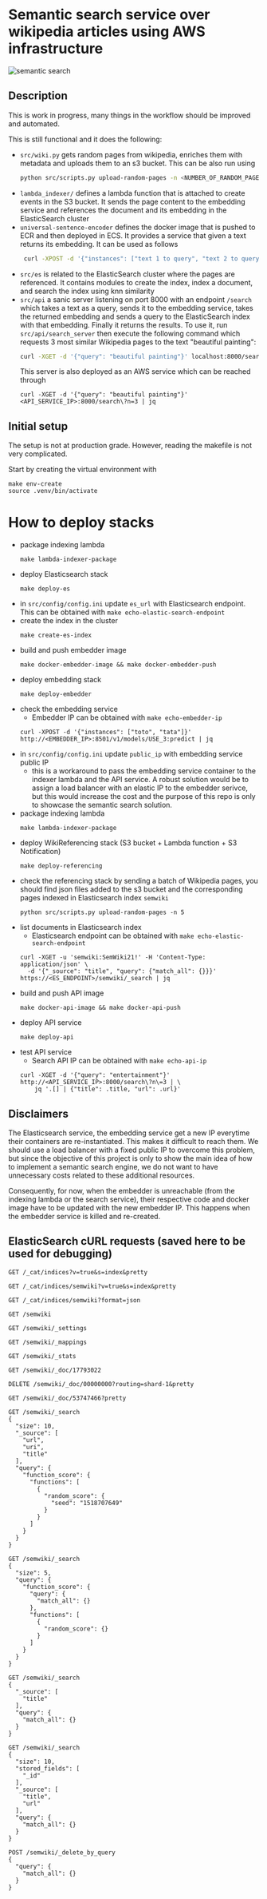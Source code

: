 # Semantic search service over wikipedia articles using AWS infrastructure

![semantic search](images/wikipedia_semantic_search.svg?raw=true "Wikipedia Semantic Search")

## Description
This is work in progress, many things in the workflow should be improved and 
automated.

This is still functional and it does the following:
* `src/wiki.py` gets random pages from wikipedia, enriches them with metadata
  and uploads them to an s3 bucket. This can be also run using
  ```bash
  python src/scripts.py upload-random-pages -n <NUMBER_OF_RANDOM_PAGES_TO_UPLOAD>
  ```
* `lambda_indexer/` defines a lambda function that is attached to create
events in the S3 bucket. It sends the page content to the embedding service
and references the document and its embedding in the ElasticSearch cluster
* `universal-sentence-encoder` defines the docker image that is pushed to
ECR and then deployed in ECS. It provides a service that given a text
returns its embedding. It can be used as follows
  ```bash
   curl -XPOST -d '{"instances": ["text 1 to query", "text 2 to query"]}' http://<EMBEDDER_IP>:8501/v1/models/USE_3:predict | jq
  ```
* `src/es` is related to the ElasticSearch cluster where the pages are referenced.
It contains modules to create the index, index a document, and search the index
using knn similarity
* `src/api` a sanic server listening on port 8000 with an endpoint `/search` which takes a text
as a query, sends it to the embedding service, takes the returned embedding
  and sends a query to the ElasticSearch index with that embedding. Finally
  it returns the results. To use it, run `src/api/search_server` then
  execute the following command which requests 3 most similar Wikipedia pages
  to the text "beautiful painting":
  ```bash
  curl -XGET -d '{"query": "beautiful painting"}' localhost:8000/search?n=3 | jq
  ```
  This server is also deployed as an AWS service which can be reached through
  ```shell
  curl -XGET -d '{"query": "beautiful painting"}' <API_SERVICE_IP>:8000/search\?n=3 | jq
  ```

## Initial setup
The setup is not at production grade. However, reading the makefile is not very complicated.

Start by creating the virtual environment with
```shell
make env-create
source .venv/bin/activate
```

# How to deploy stacks
* package indexing lambda
  ```shell
  make lambda-indexer-package
  ```
* deploy Elasticsearch stack
  ```shell
  make deploy-es
  ```
* in `src/config/config.ini` update `es_url` with Elasticsearch endpoint. This can be obtained with `make echo-elastic-search-endpoint`
* create the index in the cluster
  ```shell
  make create-es-index
  ```
* build and push embedder image
  ```shell
  make docker-embedder-image && make docker-embedder-push
  ```
* deploy embedding stack
   ```shell
   make deploy-embedder
   ```
* check the embedding service
  * Embedder IP can be obtained with `make echo-embedder-ip`
  ```shell
  curl -XPOST -d '{"instances": ["toto", "tata"]}' http://<EMBEDDER_IP>:8501/v1/models/USE_3:predict | jq
  ```
* in `src/config/config.ini` update `public_ip` with embedding service public IP
  * this is a workaround to pass the embedding service container to the indexer
  lambda and the API service. A robust solution would be to assign a load balancer
    with an elastic IP to the embedder serivce, but this would increase the cost
    and the purpose of this repo is only to showcase the semantic search solution.
* package indexing lambda
  ```shell
  make lambda-indexer-package
  ```
* deploy WikiReferencing stack (S3 bucket + Lambda function + S3 Notification)
  ```shell
  make deploy-referencing
  ```
* check the referencing stack by sending a batch of Wikipedia pages, you should find json
files added to the s3 bucket and the corresponding pages indexed in Elasticsearch index `semwiki`
  ```shell
  python src/scripts.py upload-random-pages -n 5
  ```
* list documents in Elasticsearch index
  * Elasticsearch endpoint can be obtained with `make echo-elastic-search-endpoint`
  ```shell
  curl -XGET -u 'semwiki:SemWiki21!' -H 'Content-Type: application/json' \
    -d '{"_source": "title", "query": {"match_all": {}}}' https://<ES_ENDPOINT>/semwiki/_search | jq
  ```
* build and push API image
  ```shell
  make docker-api-image && make docker-api-push
  ```
* deploy API service
  ```shell
  make deploy-api
  ```
* test API service
  * Search API IP can be obtained with `make echo-api-ip`
  ```shell
  curl -XGET -d '{"query": "entertainment"}' http://<API_SERVICE_IP>:8000/search\?n\=3 | \
      jq '.[] | {"title": .title, "url": .url}'
  ```

## Disclaimers
The Elasticsearch service, the embedding service get a new IP everytime their containers
are re-instantiated. This makes it difficult to reach them. We should use a load
balancer with a fixed public IP to overcome this problem, but since the objective
of this project is only to show the main idea of how to implement a semantic search
engine, we do not want to have unnecessary costs related to these additional resources.

Consequently, for now, when the embedder is unreachable (from the indexing lambda or the search service),
their respective code and docker image have to be updated with the new embedder IP.
This happens when the embedder service is killed and re-created.


## ElasticSearch cURL requests (saved here to be used for debugging)
```
GET /_cat/indices?v=true&s=index&pretty

GET /_cat/indices/semwiki?v=true&s=index&pretty

GET /_cat/indices/semwiki?format=json

GET /semwiki

GET /semwiki/_settings

GET /semwiki/_mappings

GET /semwiki/_stats

GET /semwiki/_doc/17793022

DELETE /semwiki/_doc/00000000?routing=shard-1&pretty

GET /semwiki/_doc/53747466?pretty

GET /semwiki/_search
{
  "size": 10,
  "_source": [
    "url",
    "uri",
    "title"
  ],
  "query": {
    "function_score": {
      "functions": [
        {
          "random_score": {
            "seed": "1518707649"
          }
        }
      ]
    }
  }
}

GET /semwiki/_search
{
  "size": 5,
  "query": {
    "function_score": {
      "query": {
        "match_all": {}
      },
      "functions": [
        {
          "random_score": {}
        }
      ]
    }
  }
}

GET /semwiki/_search
{
  "_source": [
    "title"
  ],
  "query": {
    "match_all": {}
  }
}

GET /semwiki/_search
{
  "size": 10,
  "stored_fields": [
    "_id"
  ],
  "_source": [
    "title",
    "url"
  ],
  "query": {
    "match_all": {}
  }
}

POST /semwiki/_delete_by_query
{
  "query": {
    "match_all": {}
  }
}
```
